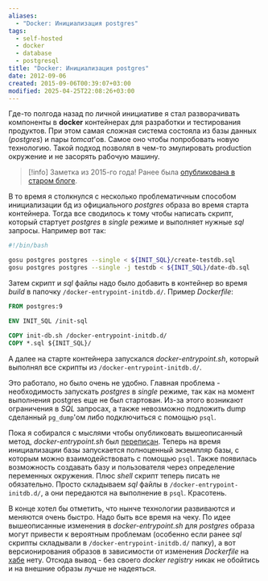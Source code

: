 ```yaml
---
aliases:
  - "Docker: Инициализация postgres"
tags:
  - self-hosted
  - docker
  - database
  - postgresql
title: "Docker: Инициализация postgres"
date: 2012-09-06
created: 2015-09-06T00:39:07+03:00
modified: 2025-04-25T22:08:26+03:00
---
```


Где-то полгода назад по личной инициативе я стал разворачивать компоненты в **docker** контейнерах для разработки и тестирования продуктов. При этом самая сложная система состояла из базы данных (_postgres_) и пары _tomcat_'ов. Самое оно чтобы попробовать новую технологию. Такой подход позволял в чем-то эмулировать production окружение и не засорять рабочую машину.

> [!info]
> Заметка из 2015-го года! Ранее была [опубликована в старом блоге](https://old.puzan.dev/linux/2015-09-06-docker-initsializatsiia-postgres.html).

В то время я столкнулся с несколько проблематичным способом инициализации бд из официального _postgres_ образа во время старта контейнера. Тогда все сводилось к тому чтобы написать скрипт, который стартует _postgres_ в _single_ режиме и выполняет нужные _sql_ запросы. Например вот так:

```bash
#!/bin/bash

gosu postgres postgres --single < ${INIT_SQL}/create-testdb.sql
gosu postgres postgres --single -j testdb < ${INIT_SQL}/date-db.sql
```

Затем скрипт и _sql_ файлы надо было добавить в контейнер во время _build_ в папочку `/docker-entrypoint-initdb.d/`. Пример _Dockerfile_:

```Dockerfile
FROM postgres:9

ENV INIT_SQL /init-sql

COPY init-db.sh /docker-entrypoint-initdb.d/
COPY *.sql ${INIT_SQL}/
```

А далее на старте контейнера запускался _docker-entrypoint.sh_, который выполнял все скрипты из `/docker-entrypoint-initdb.d/`.

Это работало, но было очень не удобно. Главная проблема - необходимость запускать _postgres_ в _single_ режиме, так как на момент выполнения postgres еще не был стартован. Из-за этого возникают ограничения в _SQL_ запросах, а также невозможно подложить dump сделанный `pg_dump`'ом либо подключиться с помощью `psql`.

Пока я собирался с мыслями чтобы опубликовать вышеописанный метод, _docker-entrypoint.sh_ был [переписан][docker-update]. Теперь на время инициализации базы запускается полноценный экземпляр базы, с которым можно взаимодействовать с помощью `psql`. Также появилась возможность создавать базу и пользователя через определение переменных окружения. Плюс _shell_ скрипт теперь писать не обязательно. Просто складываем _sql_ файлы в `/docker-entrypoint-initdb.d/`, а они передаются на выполнение в `psql`. Красотень.

В конце хотел бы отметить, что нынче технологии развиваются и меняются очень быстро. Надо быть все время на чеку. По идее вышеописанные изменения в _docker-entrypoint.sh_ для _postgres_ образа могут привести к вероятным проблемам (особенно если ранее _sql_ скрипты складывали в `/docker-entrypoint-initdb.d/` папку), а вот версионирования образов в зависимости от изменения _Dockerfile_ на [хабе][hub] нету. Отсюда вывод - без своего _docker registry_ никак не обойтись и на внешние образы лучше не надеяться.

[docker-update]: https://github.com/docker-library/postgres/commit/66c7b2dee78980482b83337d16febc4251cb2ae7
[hub]: https://hub.docker.com/
